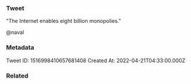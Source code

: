 ### Tweet
"The Internet enables eight billion monopolies."

@naval

### Metadata
Tweet ID: 1516998410657681408
Created At: 2022-04-21T04:33:00.000Z

### Related

